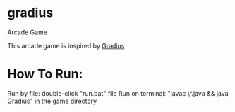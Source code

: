 # gradius
Arcade Game

This arcade game is inspired by <a href="https://en.wikipedia.org/wiki/Gradius"> Gradius </a>


<h1> How To Run: </h1>
Run by file: double-click "run.bat" file
Run on terminal: "javac \*.java && java Gradius" in the game directory
